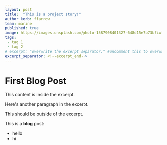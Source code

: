 ```yaml
---
layout: post
title:  "This is a project story!"
author_kerb: ffarrow
team: marine
published: true
image: https://images.unsplash.com/photo-1587908401327-648d15e7b73b?ixlib=rb-1.2.1&ixid=eyJhcHBfaWQiOjEyMDd9&auto=format&fit=crop&w=1567&q=80
tags:
 - tag 1
 - tag 2
# excerpt: "overwrite the excerpt separator." #uncomment this to overwrite the excerpt
excerpt_separator: <!--excerpt_end-->
---
```


# First Blog Post

This content is inside the excerpt.

Here's another paragraph in the excerpt.

<!--excerpt_end-->

This should be outside of the excerpt.

This is a **blog** post:

 - hello
 - hi
